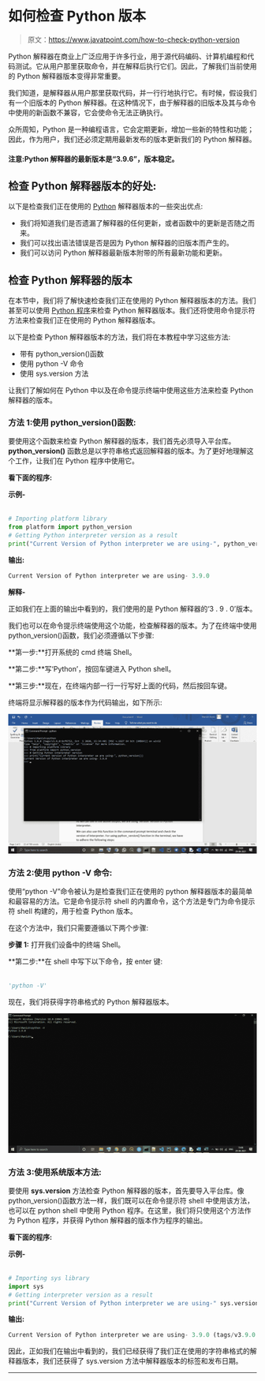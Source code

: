 # 如何检查 Python 版本

> 原文：<https://www.javatpoint.com/how-to-check-python-version>

Python 解释器在商业上广泛应用于许多行业，用于源代码编码、计算机编程和代码测试。它从用户那里获取命令，并在解释后执行它们。因此，了解我们当前使用的 Python 解释器版本变得非常重要。

我们知道，是解释器从用户那里获取代码，并一行行地执行它。有时候，假设我们有一个旧版本的 Python 解释器。在这种情况下，由于解释器的旧版本及其与命令中使用的新函数不兼容，它会使命令无法正确执行。

众所周知，Python 是一种编程语言，它会定期更新，增加一些新的特性和功能；因此，作为用户，我们还必须定期用最新发布的版本更新我们的 Python 解释器。

#### 注意:Python 解释器的最新版本是“3.9.6”，版本稳定。

## 检查 Python 解释器版本的好处:

以下是检查我们正在使用的 [Python](https://www.javatpoint.com/python-tutorial) 解释器版本的一些突出优点:

*   我们将知道我们是否遗漏了解释器的任何更新，或者函数中的更新是否随之而来。
*   我们可以找出语法错误是否是因为 Python 解释器的旧版本而产生的。
*   我们可以访问 Python 解释器最新版本附带的所有最新功能和更新。

## 检查 Python 解释器的版本

在本节中，我们将了解快速检查我们正在使用的 Python 解释器版本的方法。我们甚至可以使用 [Python 程序](https://www.javatpoint.com/python-programs)来检查 Python 解释器版本。我们还将使用命令提示符方法来检查我们正在使用的 Python 解释器版本。

以下是检查 Python 解释器版本的方法，我们将在本教程中学习这些方法:

*   带有 python_version()函数
*   使用 python -V 命令
*   使用 sys.version 方法

让我们了解如何在 Python 中以及在命令提示终端中使用这些方法来检查 Python 解释器的版本。

### 方法 1:使用 python_version()函数:

要使用这个函数来检查 Python 解释器的版本，我们首先必须导入平台库。 **python_version()** 函数总是以字符串格式返回解释器的版本。为了更好地理解这个工作，让我们在 Python 程序中使用它。

**看下面的程序:**

**示例-**

```py

# Importing platform library
from platform import python_version 
# Getting Python interpreter version as a result
print("Current Version of Python interpreter we are using-", python_version())

```

**输出:**

```py
Current Version of Python interpreter we are using- 3.9.0

```

**解释-**

正如我们在上面的输出中看到的，我们使用的是 Python 解释器的‘3 . 9 . 0’版本。

我们也可以在命令提示终端使用这个功能，检查解释器的版本。为了在终端中使用 python_version()函数，我们必须遵循以下步骤:

**第一步:**打开系统的 cmd 终端 Shell。

**第二步:**写‘Python’，按回车键进入 Python shell。

**第三步:**现在，在终端内部一行一行写好上面的代码，然后按回车键。

终端将显示解释器的版本作为代码输出，如下所示:

![How to Check Python version](img/7926a8f68a0e032c9a394e68fccee3d4.png)

### 方法 2:使用 python -V 命令:

使用“python -V”命令被认为是检查我们正在使用的 python 解释器版本的最简单和最容易的方法。它是命令提示符 shell 的内置命令，这个方法是专门为命令提示符 shell 构建的，用于检查 Python 版本。

在这个方法中，我们只需要遵循以下两个步骤:

**步骤 1:** 打开我们设备中的终端 Shell。

**第二步:**在 shell 中写下以下命令，按 enter 键:

```py

'python -V'

```

现在，我们将获得字符串格式的 Python 解释器版本。

![How to Check Python version](img/934b4ad7bb9e315e395e366df8fe8e4f.png)

### 方法 3:使用系统版本方法:

要使用 **sys.version** 方法检查 Python 解释器的版本，首先要导入平台库。像 python_version()函数方法一样，我们既可以在命令提示符 shell 中使用该方法，也可以在 python shell 中使用 Python 程序。在这里，我们将只使用这个方法作为 Python 程序，并获得 Python 解释器的版本作为程序的输出。

**看下面的程序:**

**示例-**

```py

# Importing sys library
import sys 
# Getting interpreter version as a result
print("Current Version of Python interpreter we are using-" sys.version)

```

**输出:**

```py
Current Version of Python interpreter we are using- 3.9.0 (tags/v3.9.0:9cf6752, Oct  5 2020, 15:34:40) [MSC v.1927 64 bit (AMD64)]

```

因此，正如我们在输出中看到的，我们已经获得了我们正在使用的字符串格式的解释器版本，我们还获得了 sys.version 方法中解释器版本的标签和发布日期。

* * *